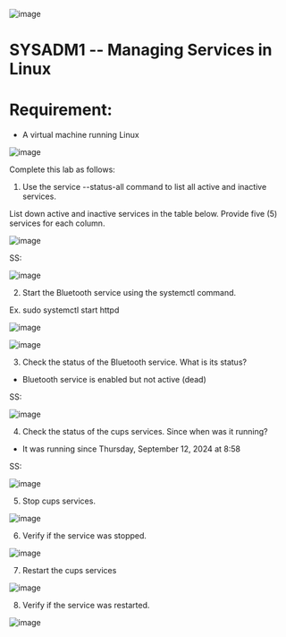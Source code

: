 ![image](https://github.com/user-attachments/assets/53126848-d772-45a6-811b-fdf53d4246b6)


# SYSADM1 -- Managing Services in Linux

# Requirement: 

-   A virtual machine running Linux

![image](https://github.com/user-attachments/assets/25c33633-257f-42e6-8e69-baa00ea35d42)


Complete this lab as follows:

1.  Use the service --status-all command to list all active and inactive
    services.

List down active and inactive services in the table below. Provide five
(5) services for each column.

![image](https://github.com/user-attachments/assets/b80237c4-d795-4832-80c2-e1e077c86137)


SS:

![image](https://github.com/user-attachments/assets/71e949e7-77e1-4bcc-93e5-be52082b0c5e)


2.  Start the Bluetooth service using the systemctl command.

Ex. sudo systemctl start httpd

![image](https://github.com/user-attachments/assets/72b8d4fd-74a9-4f3d-8fd5-7d3ac384eeee)


![image](https://github.com/user-attachments/assets/324a1d55-79e5-44ae-b462-e736a0b1bc78)


3.  Check the status of the Bluetooth service. What is its status?

-   Bluetooth service is enabled but not active (dead)

SS:

![image](https://github.com/user-attachments/assets/29c752c6-1fbb-4232-800c-9550fb7739c6)


4.  Check the status of the cups services. Since when was it running?

-   It was running since Thursday, September 12, 2024 at 8:58

SS:

![image](https://github.com/user-attachments/assets/8f246f8d-baee-48a4-aa3a-8f8ca26177c4)


5.  Stop cups services.

![image](https://github.com/user-attachments/assets/4a5c414d-bb32-44b8-85cf-7c64347130fa)


6.  Verify if the service was stopped.

![image](https://github.com/user-attachments/assets/dbb2c950-262c-4d9a-825a-f09756ab439e)


7.  Restart the cups services

![image](https://github.com/user-attachments/assets/b288c875-0b78-4d9f-8e4d-fd4247627072)


8.  Verify if the service was restarted.

![image](https://github.com/user-attachments/assets/cb83b637-51d4-4208-b10e-f1e87c676591)

